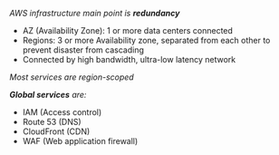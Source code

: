 *AWS infrastructure main point is **redundancy***

- AZ (Availability Zone): 1 or more data centers connected
- Regions: 3 or more Availability zone, separated from each other to prevent disaster from cascading
- Connected by high bandwidth, ultra-low latency network

*Most services are region-scoped*

***Global services** are:*
- IAM (Access control)
- Route 53 (DNS)
- CloudFront (CDN)
- WAF (Web application firewall)





